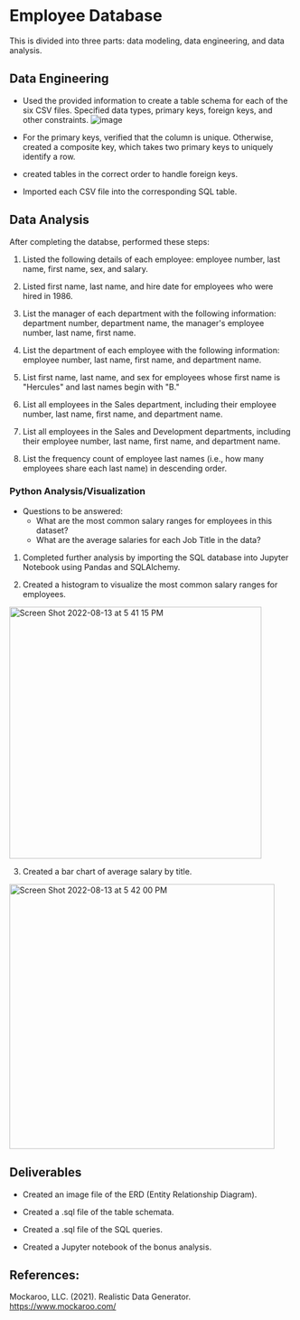 # Employee Database
 This is divided into three parts: data modeling, data engineering, and data analysis.

## Data Engineering

 - Used the provided information to create a table schema for each of the six CSV files. Specified data types, primary keys, foreign keys, and other constraints.
![image](https://user-images.githubusercontent.com/91276925/184511727-45973327-8c02-4e08-8025-dafa5141dcd4.png)

 - For the primary keys, verified that the column is unique. Otherwise, created a composite key, which takes two primary keys to uniquely identify a row.

 - created tables in the correct order to handle foreign keys.

 - Imported each CSV file into the corresponding SQL table.
 
## Data Analysis
After completing the databse, performed these steps:

1) Listed the following details of each employee: employee number, last name, first name, sex, and salary.

2) Listed first name, last name, and hire date for employees who were hired in 1986.

3) List the manager of each department with the following information: department number, department name, the manager's employee number, last name, first name.

4) List the department of each employee with the following information: employee number, last name, first name, and department name.

5) List first name, last name, and sex for employees whose first name is "Hercules" and last names begin with "B."

6) List all employees in the Sales department, including their employee number, last name, first name, and department name.

7) List all employees in the Sales and Development departments, including their employee number, last name, first name, and department name.

8) List the frequency count of employee last names (i.e., how many employees share each last name) in descending order.

### Python Analysis/Visualization

- Questions to be answered:
  - What are the most common salary ranges for employees in this dataset?
  - What are the average salaries for each Job Title in the data?

1) Completed further analysis by importing the SQL database into Jupyter Notebook using Pandas and SQLAlchemy.

2) Created a histogram to visualize the most common salary ranges for employees.
<img width="446" alt="Screen Shot 2022-08-13 at 5 41 15 PM" src="https://user-images.githubusercontent.com/91276925/184511688-1d74f08f-6f00-4356-ae24-206bf2418c07.png">

3) Created a bar chart of average salary by title.
<img width="469" alt="Screen Shot 2022-08-13 at 5 42 00 PM" src="https://user-images.githubusercontent.com/91276925/184511692-47cca32e-e767-42f9-b3a5-a4aae6e02382.png">

## Deliverables

 - Created an image file of the ERD (Entity Relationship Diagram).

 - Created a .sql file of the table schemata.

 - Created a .sql file of the SQL queries.

 - Created a Jupyter notebook of the bonus analysis.

## References:

Mockaroo, LLC. (2021). Realistic Data Generator. https://www.mockaroo.com/
